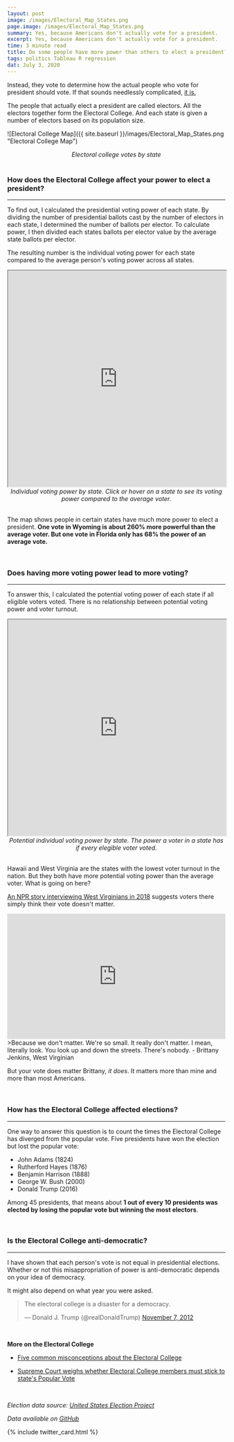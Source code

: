 ```yaml
---
layout: post
image: /images/Electoral_Map_States.png
page.image: /images/Electoral_Map_States.png
summary: Yes, because Americans don't actually vote for a president.
excerpt: Yes, because Americans don't actually vote for a president.
time: 3 minute read
title: Do some people have more power than others to elect a president?
tags: politics Tableau R regression
dat: July 3, 2020
---
```

Instead, they vote to determine how the actual people who vote for president should vote. If that sounds needlessly complicated, [it is.](https://www.history.com/news/the-history-of-the-electoral-college-debate)

The people that actually elect a president are called electors. All the electors together form the Electoral College. And each state is given a number of electors based on its population size.

![Electoral College Map]({{ site.baseurl }}/images/Electoral_Map_States.png "Electoral College Map")
<div align="center"><em>Electoral college votes by state</em></div>

<br>

### How does the Electoral College affect your power to elect a president?
***

To find out, I calculated the presidential voting power of each state. By dividing the number of presidential ballots cast by the number of electors in each state, I determined the number of ballots per elector. To calculate power, I then divided each states ballots per elector value by the average state ballots per elector.
 
The resulting number is the individual voting power for each state compared to the average person's voting power across all states.

<iframe src="https://public.tableau.com/views/PersonalVotingPowerMap/Map?:showVizHome=no&:embed=true" width="100%" height="500"></iframe>
<div align="center"><em>Individual voting power by state. Click or hover on a state to see its voting power compared to the average voter.</em></div>

<br>

The map shows people in certain states have much more power to elect a president. **One vote in Wyoming is about 260% more powerful than the average voter. But one vote in Florida only has 68% the power of an average vote.**

<br>

### Does having more voting power lead to more voting?
***

To answer this, I calculated the potential voting power of each state if all eligible voters voted. There is no relationship between potential voting power and voter turnout.

<iframe src="https://public.tableau.com/views/Percentvs_Potential/Sheet2?:showVizHome=no&:embed=true" width="100%" height="500"></iframe>
<div align="center"><em>Potential individual voting power by state. The power a voter in a state has if every elegible voter voted.</em></div>

<br>

Hawaii and West Virginia are the states with the lowest voter turnout in the nation. But they both have more potential voting power than the average voter. What is going on here?

[An NPR story interviewing West Virginians in 2018](https://www.npr.org/2018/09/10/646422511/what-some-west-virginia-residents-have-to-say-on-why-they-dont-vote) suggests voters there simply think their vote doesn't matter.

<iframe src="https://www.npr.org/player/embed/646422511/646422512" width="100%" height="290" frameborder="0" scrolling="no" title="NPR embedded audio player"></iframe>
>Because we don't matter. We're so small. It really don't matter. I mean, literally look. You look up and down the streets. There's nobody. - Brittany Jenkins, West Virginian

But your vote does matter Brittany, *it does*. It matters more than mine and more than most Americans.

<br>

### How has the Electoral College affected elections?
***

One way to answer this question is to count the times the Electoral College has diverged from the popular vote. Five presidents have won the election but lost the popular vote:

 - John Adams (1824)
 - Rutherford Hayes (1876)
 - Benjamin Harrison (1888)
 - George W. Bush (2000)
 - Donald Trump (2016)

Among 45 presidents, that means about **1 out of every 10 presidents was elected by losing the popular vote but winning the most electors**.

<br>

### Is the Electoral College anti-democratic?
***

I have shown that each person's vote is not equal in presidential elections. Whether or not this misappropriation of power is anti-democratic depends on your idea of democracy.

It might also depend on what year you were asked.

<blockquote class="twitter-tweet"><p lang="en" dir="ltr">The electoral college is a disaster for a democracy.</p>&mdash; Donald J. Trump (@realDonaldTrump) <a href="https://twitter.com/realDonaldTrump/status/266038556504494082?ref_src=twsrc%5Etfw">November 7, 2012</a></blockquote> <script async src="https://platform.twitter.com/widgets.js" charset="utf-8"></script>

<br>

**More on the Electoral College**
 - [Five common misconceptions about the Electoral College](https://www.theatlantic.com/ideas/archive/2019/11/five-common-misconceptions-about-electoral-college/602596/)

 - [Supreme Court weighs whether Electoral College members must stick to state's Popular Vote](https://www.wsj.com/articles/supreme-court-to-weigh-whether-electoral-college-members-must-stick-to-states-popular-vote-11589362201)

<br>

*Election data source: [United States Election Project](http://www.electproject.org)*

*Data available on [GitHub](https://github.com/waltscience/votepower)*
<br>

{% include twitter_card.html %}
